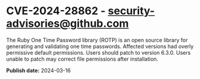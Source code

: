 # CVE-2024-28862 - security-advisories@github.com

The Ruby One Time Password library (ROTP) is an open source library for generating and validating one time passwords. Affected versions had overly permissive default permissions. Users should patch to version 6.3.0. Users unable to patch may correct file permissions after installation.

**Publish date:** 2024-03-16
